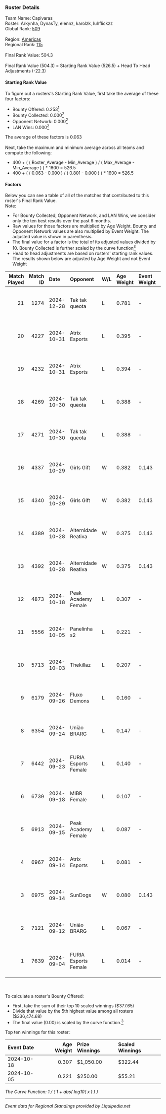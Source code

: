 ### Roster Details<br />
Team Name: Capivaras<br />
Roster: Arkynha, DynasTy, elennz, karolzk, luhflickzz<br />
Global Rank: [509](../standings_global.md)<br />
<br />
Region: [Americas]( ../standings_americas.md)<br />
Regional Rank: [115]( ../standings_americas.md)<br />
<br />
Final Rank Value:  504.3<br />
<br />
Final Rank Value (504.3) = Starting Rank Value (526.5) + Head To Head Adjustments (-22.3)<br />

#### Starting Rank Value<br />
To figure out a rosters's Starting Rank Value, first take the average of these four factors:<br />
- Bounty Offered: 0.253[<sup>1</sup>](#table2)
- Bounty Collected: 0.000[<sup>2</sup>](#table1)
- Opponent Network: 0.000[<sup>2</sup>](#table1)
- LAN Wins: 0.000[<sup>2</sup>](#table1)

The average of these factors is 0.063<br />
<br />
Next, take the maximum and minimum average across all teams and compute the following:<br />
- 400 + ( ( Roster_Average - Min_Average ) / ( Max_Average - Min_Average ) ) * 1600 = 526.5
- 400 + ( ( 0.063 - 0.000 ) / ( 0.801 - 0.000 ) ) * 1600 = 526.5


#### Factors<br />
Below you can see a table of all of the matches that contributed to this roster's Final Rank Value.<br />
Note:<br />

- For Bounty Collected, Opponent Network, and LAN Wins, we consider only the ten best results over the past 6 months.
- Raw values for those factors are multiplied by Age Weight. Bounty and Opponent Network values are also multiplied by Event Weight. The adjusted value is shown in parenthesis.
- The final value for a factor is the total of its adjusted values divided by 10. Bounty Collected is further scaled by the curve function[<sup>3</sup>](#curveFunction)
- Head to head adjustments are based on rosters' starting rank values. The results shown below are adjusted by Age Weight and not Event Weight
<span id="table1"></span><br />


| Match Played | Match ID | Date       | Opponent             | W/L | Age Weight | Event Weight | Bounty Collected | Opponent Network | LAN Wins  | H2H Adj. | Roster                                        |
| -: | -: | :- | :- | :- | :- | :- | :- | :- | :- | -: | :- |
|           21 |     1274 | 2024-12-28 | Tak tak queota       | L   | 0.781      | -            | -                | -                | -         |    -7.81 | Arkynha, DynasTy, elennz, karolzk, luhflickzz |
|           20 |     4227 | 2024-10-31 | Atrix Esports        | L   | 0.395      | -            | -                | -                | -         |    -3.59 | Arkynha, elennz, Le^, luhflickzz, nat1        |
|           19 |     4232 | 2024-10-31 | Atrix Esports        | L   | 0.394      | -            | -                | -                | -         |    -3.69 | Arkynha, elennz, Le^, luhflickzz, nat1        |
|           18 |     4269 | 2024-10-30 | Tak tak queota       | L   | 0.388      | -            | -                | -                | -         |    -4.11 | Arkynha, elennz, Le^, luhflickzz, nat1        |
|           17 |     4271 | 2024-10-30 | Tak tak queota       | L   | 0.388      | -            | -                | -                | -         |    -4.23 | Arkynha, elennz, Le^, luhflickzz, nat1        |
|           16 |     4337 | 2024-10-29 | Girls Gift           | W   | 0.382      | 0.143        | 0.000 (0.000)    | 0.000 (0.000)    | 0 (0.000) |     3.87 | Arkynha, elennz, Le^, luhflickzz, nat1        |
|           15 |     4340 | 2024-10-29 | Girls Gift           | W   | 0.382      | 0.143        | 0.000 (0.000)    | 0.000 (0.000)    | 0 (0.000) |     3.98 | Arkynha, elennz, Le^, luhflickzz, nat1        |
|           14 |     4389 | 2024-10-28 | Alternidade Reativa  | W   | 0.375      | 0.143        | 0.000 (0.000)    | 0.018 (0.001)    | 0 (0.000) |     3.98 | Arkynha, elennz, Le^, luhflickzz, nat1        |
|           13 |     4392 | 2024-10-28 | Alternidade Reativa  | W   | 0.375      | 0.143        | 0.000 (0.000)    | 0.018 (0.001)    | 0 (0.000) |     4.09 | Arkynha, elennz, Le^, luhflickzz, nat1        |
|           12 |     4873 | 2024-10-18 | Peak Academy Female  | L   | 0.307      | -            | -                | -                | -         |    -3.60 | Arkynha, croma, elennz, luhflickzz, yuu       |
|           11 |     5556 | 2024-10-05 | Panelinha s2         | L   | 0.221      | -            | -                | -                | -         |    -2.72 | Arkynha, croma, elennz, lexy, luhflickzz      |
|           10 |     5713 | 2024-10-03 | Thekillaz            | L   | 0.207      | -            | -                | -                | -         |    -2.45 | Arkynha, croma, elennz, luhflickzz, yuu       |
|            9 |     6179 | 2024-09-26 | Fluxo Demons         | L   | 0.160      | -            | -                | -                | -         |    -1.03 | Arkynha, croma, elennz, luhflickzz, yuu       |
|            8 |     6354 | 2024-09-24 | União BRARG          | L   | 0.147      | -            | -                | -                | -         |    -1.67 | Arkynha, croma, elennz, luhflickzz, yuu       |
|            7 |     6442 | 2024-09-23 | FURIA Esports Female | L   | 0.140      | -            | -                | -                | -         |    -0.30 | Arkynha, croma, elennz, luhflickzz, yuu       |
|            6 |     6739 | 2024-09-18 | MIBR Female          | L   | 0.107      | -            | -                | -                | -         |    -1.20 | Arkynha, croma, elennz, luhflickzz, yuu       |
|            5 |     6913 | 2024-09-15 | Peak Academy Female  | L   | 0.087      | -            | -                | -                | -         |    -1.04 | Arkynha, croma, elennz, luhflickzz, yuu       |
|            4 |     6967 | 2024-09-14 | Atrix Esports        | L   | 0.081      | -            | -                | -                | -         |    -0.79 | Arkynha, croma, elennz, luhflickzz, yuu       |
|            3 |     6975 | 2024-09-14 | SunDogs              | W   | 0.080      | 0.143        | 0.000 (0.000)    | 0.000 (0.000)    | 0 (0.000) |     0.83 | Arkynha, croma, elennz, luhflickzz, yuu       |
|            2 |     7121 | 2024-09-12 | União BRARG          | L   | 0.067      | -            | -                | -                | -         |    -0.78 | Arkynha, croma, elennz, luhflickzz, yuu       |
|            1 |     7639 | 2024-09-04 | FURIA Esports Female | L   | 0.014      | -            | -                | -                | -         |    -0.03 | Arkynha, croma, elennz, luhflickzz, yuu       |

<br />
<span id="table2"></span><br />
To calculate a roster's Bounty Offered:<br />

- First, take the sum of their top 10 scaled winnings ($377.65)
- Divide that value by the 5th highest value among all rosters ($336,474.68)
- The final value (0.00) is scaled by the curve function.[<sup>3</sup>](#curveFunction)

Top ten winnings for this roster:<br />

| Event Date | Age Weight | Prize Winnings | Scaled Winnings |
| :- | -: | :- | :- |
| 2024-10-18 |      0.307 | $1,050.00      | $322.44         |
| 2024-10-05 |      0.221 | $250.00        | $55.21          |


<span id="curveFunction"></span>_The Curve Function: 1 / ( 1 + abs( log10( x ) ) )_<br />

---
_Event data for Regional Standings provided by Liquipedia.net_<br />
